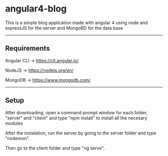 # angular4-blog

This is a simple blog application made with angular 4 using node and expressJS
for the server and MongoBD for the data base

***

## Requirements 

Angular CLI -> https://cli.angular.io/

NodeJS -> https://nodejs.org/en/

MongoDB -> https://www.mongodb.com/

***

## Setup

After downloading, open a command prompt window for each folder, "server" and "client" and type "npm install"
to install all the necesary modules

After the instalation, run the server by going to the server folder and type "nodemon".

Then go to the client folder and type "ng serve".
